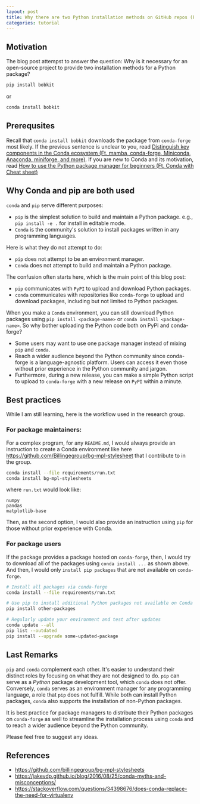 ```yaml
---
layout: post
title: Why there are two Python installation methods on GitHub repos (Feat. Conda and pip)
categories: tutorial
---
```


## Motivation

The blog post attempst to answer the question: Why is it necessary for an open-source project to provide two installation
methods for a Python package?

```bash
pip install bobkit
```

or

```bash
conda install bobkit
```

## Prerequsites

Recall that `conda install bobkit` downloads the package from
`conda-forge` most likely. If the previous sentence is unclear to you, read
[Distinguish key components in the Conda ecosystem (Ft. mamba, conda-forge, Miniconda, Anaconda, miniforge, and more)](https://bobleesj.github.io/tutorial/2024/08/30/conda-ecosystem.html).
If you are new to Conda and its motivation, read
[How to use the Python package manager for beginners (Ft. Conda with Cheat sheet)](https://bobleesj.github.io/tutorial/2024/02/26/intro-to-python-package-manager.html)

## Why Conda and pip are both used

`conda` and `pip` serve different purposes:

- `pip` is the simplest solution to build and maintain a Python package. e.g.,
  `pip install -e .` for install in editable mode.
- `Conda` is the community's solution to install packages written in any programming languages.

Here is what they do not attempt to do:

- `pip` does not attempt to be an environment manager.
- `Conda` does not attempt to build and maintain a Python package.

The confusion often starts here, which is the main point of this blog post:

- `pip` communicates with `PyPI` to upload and download Python packages.
- `conda` communicates with repositories like `conda-forge` to upload and download packages, including but not limited to Python packages.


When you make a `Conda` environment, you can still download Python packages
using `pip install <package-name>` or `conda install <package-name>`. So why
bother uploading the Python code both on PyPI and conda-forge?

- Some users may want to use one package manager instead of mixing `pip` and
  `conda`.
- Reach a wider audience beyond the Python community since conda-forge is a
  language-agnostic platform. Users can access it even those without prior
  experience in the Python community and jargon.
- Furthermore, during a new release, you can make a simple Python script to
  upload to `conda-forge` with a new release on `PyPI` within a minute.

## Best practices

While I am still learning, here is the workflow used in the research group.

### For package maintainers:

For a complex program, for any `README.md`, I would always provide an
instruction to create a Conda environment like here
https://github.com/Billingegroup/bg-mpl-stylesheet that I contribute to in the
group.

```bash
conda install --file requirements/run.txt
conda install bg-mpl-stylesheets
```

where `run.txt` would look like:

```text
numpy
pandas
matplotlib-base
```

Then, as the second option, I would also provide an instruction using `pip` for
those without prior experience with Conda.

### For package users

If the package provides a package hosted on `conda-forge`, then, I would try to
download all of the packages using `conda install ...` as shown above. And then,
I would only `install pip packages` that are not available on `conda-forge`.

```bash
# Install all packages via conda-forge
conda install --file requirements/run.txt

# Use pip to install additional Python packages not available on Conda
pip install other-packages

# Regularly update your environment and test after updates
conda update --all
pip list --outdated
pip install --upgrade some-updated-package
```

## Last Remarks

`pip` and `conda` complement each other. It's easier to understand their
distinct roles by focusing on what they are not designed to do. `pip` can serve
as a _Python_ package development tool, which `conda` does not offer.
Conversely, `conda` serves as an environment manager for any programming
language, a role that `pip` does not fulfill. While both can install Python
packages, `conda` also supports the installation of non-Python packages.

It is best practice for package managers to distribute their Python packages on
`conda-forge` as well to streamline the installation process using `conda` and
to reach a wider audience beyond the Python community.

Please feel free to suggest any ideas.

## References

- https://github.com/billingegroup/bg-mpl-stylesheets
- https://jakevdp.github.io/blog/2016/08/25/conda-myths-and-misconceptions/
- https://stackoverflow.com/questions/34398676/does-conda-replace-the-need-for-virtualenv
